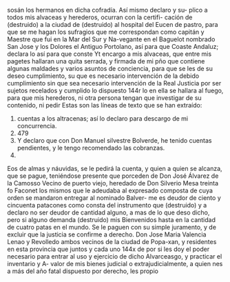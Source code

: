 sosán los hermanos en dicha cofradía. Así mismo declaro y su- plico a todos mis alvaceas y herederos, ocurran con la certifi- cación de (destruido) a la ciudad de (destruido) al hospital del
Eucen de pastro, para que se me hagan los sufragios que me correspondan como capitán y Maestre que fui en la Mar del Sur y Na-vegante en el Baguelot nombrado San Jose y los Dolores el Antiguo Portolano, así para que Coaste
Andaluz; declara lo así para que conste
Yt encargo a mis alvaceas, que entre mis pagetes hallaran
una quita serrada, y firmada de mi pño que contiene algunas
maldades y varios asuntos de conciencia, para que se les de su
deseo cumplimiento, su que es necesario intervención de la
debido cumplimiento sin que sea necesario intervención de la Real Justicia por ser sujetos recelados y cumplido lo dispuesto 144r lo en ella se hallara al fuego, para que mis herederos, ni otra persona tengan que investigar de su contenido, ni pedir
Estas son las líneas de texto que se han extraído:

1. cuentas a los altracenas; así lo declaro para descargo de mi concurrencia.
2. 479
3. Y declaro que con Don Manuel silvestre Bolverde, he tenido cuentas pendientes, y le tengo recomendado las cobranzas.
4.
Eos de almas y náuvidas, se le pedirá la cuenta, y quien a quien se alcanza, que se pague, teniéndose presente que porceden de Don José Álvarez de la Camosso Vecino de puerto viejo, heredado de Don Silverio Mesa treinta fo
Faconet los mismos que le adeudaba al expresado composta de cuya orden se mandaron entregar al nominado Balver-
me es deudor de ciento y cincuenta patacones como consta del instrumento que (destruido)
y a declaro no ser deudor de cantidad alguno, a mas de lo que deso dicho, pero si alguno demanda (destruido) mis
Bienvenidos hasta en la cantidad de cuatro patas en el mundo. Se le paguen con su simple juramento, y de excluir que la justicia se confirme a derecho.
Don Jose Maria Valencia
Lenao y Revolledo ambos vecinos de la ciudad de Popa-xan, y residentes en esta provincia que juntos y cada uno 144x de por si les doy el poder necesario para entrar al uso y ejercicio de dicho Alvarceasgo, y practicar el inventario y A-
valor de mis bienes judicial o extrajudicialmente, a quien
nes a más del año fatal dispuesto por derecho, les propio
